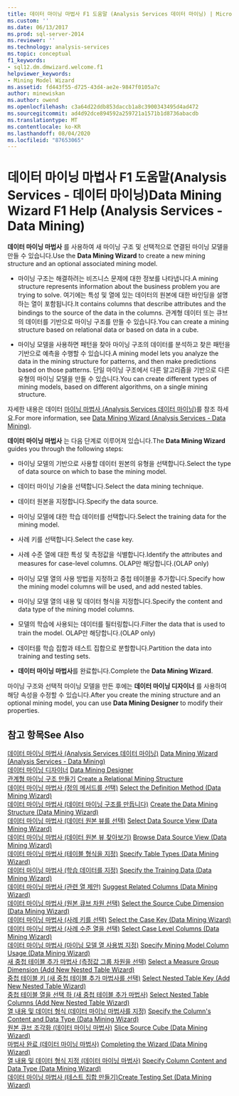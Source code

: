 ```yaml
---
title: 데이터 마이닝 마법사 F1 도움말 (Analysis Services 데이터 마이닝) | Microsoft Docs
ms.custom: ''
ms.date: 06/13/2017
ms.prod: sql-server-2014
ms.reviewer: ''
ms.technology: analysis-services
ms.topic: conceptual
f1_keywords:
- sql12.dm.dmwizard.welcome.f1
helpviewer_keywords:
- Mining Model Wizard
ms.assetid: fd443f55-d725-43d4-ae2e-9847f0105a7c
author: minewiskan
ms.author: owend
ms.openlocfilehash: c3a64d22ddb853daccb1a8c3900343495d4ad472
ms.sourcegitcommit: ad4d92dce894592a259721a1571b1d8736abacdb
ms.translationtype: MT
ms.contentlocale: ko-KR
ms.lasthandoff: 08/04/2020
ms.locfileid: "87653065"
---
```

# <a name="data-mining-wizard-f1-help-analysis-services---data-mining"></a><span data-ttu-id="cdac5-102">데이터 마이닝 마법사 F1 도움말(Analysis Services - 데이터 마이닝)</span><span class="sxs-lookup"><span data-stu-id="cdac5-102">Data Mining Wizard F1 Help (Analysis Services - Data Mining)</span></span>
  <span data-ttu-id="cdac5-103">**데이터 마이닝 마법사** 를 사용하여 새 마이닝 구조 및 선택적으로 연결된 마이닝 모델을 만들 수 있습니다.</span><span class="sxs-lookup"><span data-stu-id="cdac5-103">Use the **Data Mining Wizard** to create a new mining structure and an optional associated mining model.</span></span>  
  
-   <span data-ttu-id="cdac5-104">마이닝 구조는 해결하려는 비즈니스 문제에 대한 정보를 나타냅니다.</span><span class="sxs-lookup"><span data-stu-id="cdac5-104">A mining structure represents information about the business problem you are trying to solve.</span></span> <span data-ttu-id="cdac5-105">여기에는 특성 및 열에 있는 데이터의 원본에 대한 바인딩을 설명하는 열이 포함됩니다.</span><span class="sxs-lookup"><span data-stu-id="cdac5-105">It contains columns that describe attributes and the bindings to the source of the data in the columns.</span></span> <span data-ttu-id="cdac5-106">관계형 데이터 또는 큐브의 데이터를 기반으로 마이닝 구조를 만들 수 있습니다.</span><span class="sxs-lookup"><span data-stu-id="cdac5-106">You can create a mining structure based on relational data or based on data in a cube.</span></span>  
  
-   <span data-ttu-id="cdac5-107">마이닝 모델을 사용하면 패턴을 찾아 마이닝 구조의 데이터를 분석하고 찾은 패턴을 기반으로 예측을 수행할 수 있습니다.</span><span class="sxs-lookup"><span data-stu-id="cdac5-107">A mining model lets you analyze the data in the mining structure for patterns, and then make predictions based on those patterns.</span></span> <span data-ttu-id="cdac5-108">단일 마이닝 구조에서 다른 알고리즘을 기반으로 다른 유형의 마이닝 모델을 만들 수 있습니다.</span><span class="sxs-lookup"><span data-stu-id="cdac5-108">You can create different types of mining models, based on different algorithms, on a single mining structure.</span></span>  
  
 <span data-ttu-id="cdac5-109">자세한 내용은 데이터 [마이닝 마법사 &#40;Analysis Services 데이터 마이닝&#41;](data-mining/data-mining-wizard-analysis-services-data-mining.md)를 참조 하세요.</span><span class="sxs-lookup"><span data-stu-id="cdac5-109">For more information, see [Data Mining Wizard &#40;Analysis Services - Data Mining&#41;](data-mining/data-mining-wizard-analysis-services-data-mining.md).</span></span>  
  
 <span data-ttu-id="cdac5-110">**데이터 마이닝 마법사** 는 다음 단계로 이루어져 있습니다.</span><span class="sxs-lookup"><span data-stu-id="cdac5-110">The **Data Mining Wizard** guides you through the following steps:</span></span>  
  
-   <span data-ttu-id="cdac5-111">마이닝 모델의 기반으로 사용할 데이터 원본의 유형을 선택합니다.</span><span class="sxs-lookup"><span data-stu-id="cdac5-111">Select the type of data source on which to base the mining model.</span></span>  
  
-   <span data-ttu-id="cdac5-112">데이터 마이닝 기술을 선택합니다.</span><span class="sxs-lookup"><span data-stu-id="cdac5-112">Select the data mining technique.</span></span>  
  
-   <span data-ttu-id="cdac5-113">데이터 원본을 지정합니다.</span><span class="sxs-lookup"><span data-stu-id="cdac5-113">Specify the data source.</span></span>  
  
-   <span data-ttu-id="cdac5-114">마이닝 모델에 대한 학습 데이터를 선택합니다.</span><span class="sxs-lookup"><span data-stu-id="cdac5-114">Select the training data for the mining model.</span></span>  
  
-   <span data-ttu-id="cdac5-115">사례 키를 선택합니다.</span><span class="sxs-lookup"><span data-stu-id="cdac5-115">Select the case key.</span></span>  
  
-   <span data-ttu-id="cdac5-116">사례 수준 열에 대한 특성 및 측정값을 식별합니다.</span><span class="sxs-lookup"><span data-stu-id="cdac5-116">Identify the attributes and measures for case-level columns.</span></span> <span data-ttu-id="cdac5-117">OLAP만 해당합니다.</span><span class="sxs-lookup"><span data-stu-id="cdac5-117">(OLAP only)</span></span>  
  
-   <span data-ttu-id="cdac5-118">마이닝 모델 열의 사용 방법을 지정하고 중첩 테이블을 추가합니다.</span><span class="sxs-lookup"><span data-stu-id="cdac5-118">Specify how the mining model columns will be used, and add nested tables.</span></span>  
  
-   <span data-ttu-id="cdac5-119">마이닝 모델 열의 내용 및 데이터 형식을 지정합니다.</span><span class="sxs-lookup"><span data-stu-id="cdac5-119">Specify the content and data type of the mining model columns.</span></span>  
  
-   <span data-ttu-id="cdac5-120">모델의 학습에 사용되는 데이터를 필터링합니다.</span><span class="sxs-lookup"><span data-stu-id="cdac5-120">Filter the data that is used to train the model.</span></span> <span data-ttu-id="cdac5-121">OLAP만 해당합니다.</span><span class="sxs-lookup"><span data-stu-id="cdac5-121">(OLAP only)</span></span>  
  
-   <span data-ttu-id="cdac5-122">데이터를 학습 집합과 테스트 집합으로 분할합니다.</span><span class="sxs-lookup"><span data-stu-id="cdac5-122">Partition the data into training and testing sets.</span></span>  
  
-   <span data-ttu-id="cdac5-123">**데이터 마이닝 마법사**를 완료합니다.</span><span class="sxs-lookup"><span data-stu-id="cdac5-123">Complete the **Data Mining Wizard**.</span></span>  
  
 <span data-ttu-id="cdac5-124">마이닝 구조와 선택적 마이닝 모델을 만든 후에는 **데이터 마이닝 디자이너** 를 사용하여 해당 속성을 수정할 수 있습니다.</span><span class="sxs-lookup"><span data-stu-id="cdac5-124">After you create the mining structure and an optional mining model, you can use **Data Mining Designer** to modify their properties.</span></span>  
  
## <a name="see-also"></a><span data-ttu-id="cdac5-125">참고 항목</span><span class="sxs-lookup"><span data-stu-id="cdac5-125">See Also</span></span>  
 <span data-ttu-id="cdac5-126">[데이터 마이닝 마법사 &#40;Analysis Services 데이터 마이닝&#41;](data-mining/data-mining-wizard-analysis-services-data-mining.md) </span><span class="sxs-lookup"><span data-stu-id="cdac5-126">[Data Mining Wizard &#40;Analysis Services - Data Mining&#41;](data-mining/data-mining-wizard-analysis-services-data-mining.md) </span></span>  
 <span data-ttu-id="cdac5-127">[데이터 마이닝 디자이너](data-mining/data-mining-designer.md) </span><span class="sxs-lookup"><span data-stu-id="cdac5-127">[Data Mining Designer](data-mining/data-mining-designer.md) </span></span>  
 <span data-ttu-id="cdac5-128">[관계형 마이닝 구조 만들기](data-mining/create-a-relational-mining-structure.md) </span><span class="sxs-lookup"><span data-stu-id="cdac5-128">[Create a Relational Mining Structure](data-mining/create-a-relational-mining-structure.md) </span></span>  
 <span data-ttu-id="cdac5-129">[데이터 마이닝 마법사 &#40;정의 메서드를 선택&#41;](select-the-definition-method-data-mining-wizard.md) </span><span class="sxs-lookup"><span data-stu-id="cdac5-129">[Select the Definition Method &#40;Data Mining Wizard&#41;](select-the-definition-method-data-mining-wizard.md) </span></span>  
 <span data-ttu-id="cdac5-130">[데이터 마이닝 마법사 &#40;데이터 마이닝 구조를 만듭니다&#41;](create-the-data-mining-structure-data-mining-wizard.md) </span><span class="sxs-lookup"><span data-stu-id="cdac5-130">[Create the Data Mining Structure &#40;Data Mining Wizard&#41;](create-the-data-mining-structure-data-mining-wizard.md) </span></span>  
 <span data-ttu-id="cdac5-131">[데이터 마이닝 마법사 &#40;데이터 원본 뷰를 선택&#41;](select-data-source-view-data-mining-wizard.md) </span><span class="sxs-lookup"><span data-stu-id="cdac5-131">[Select Data Source View &#40;Data Mining Wizard&#41;](select-data-source-view-data-mining-wizard.md) </span></span>  
 <span data-ttu-id="cdac5-132">[데이터 마이닝 마법사 &#40;데이터 원본 뷰 찾아보기&#41;](browse-data-source-view-data-mining-wizard.md) </span><span class="sxs-lookup"><span data-stu-id="cdac5-132">[Browse Data Source View &#40;Data Mining Wizard&#41;](browse-data-source-view-data-mining-wizard.md) </span></span>  
 <span data-ttu-id="cdac5-133">[데이터 마이닝 마법사 &#40;테이블 형식을 지정&#41;](specify-table-types-data-mining-wizard.md) </span><span class="sxs-lookup"><span data-stu-id="cdac5-133">[Specify Table Types &#40;Data Mining Wizard&#41;](specify-table-types-data-mining-wizard.md) </span></span>  
 <span data-ttu-id="cdac5-134">[데이터 마이닝 마법사 &#40;학습 데이터를 지정&#41;](specify-the-training-data-data-mining-wizard.md) </span><span class="sxs-lookup"><span data-stu-id="cdac5-134">[Specify the Training Data &#40;Data Mining Wizard&#41;](specify-the-training-data-data-mining-wizard.md) </span></span>  
 <span data-ttu-id="cdac5-135">[데이터 마이닝 마법사 &#40;관련 열 제안&#41;](suggest-related-columns-data-mining-wizard.md) </span><span class="sxs-lookup"><span data-stu-id="cdac5-135">[Suggest Related Columns &#40;Data Mining Wizard&#41;](suggest-related-columns-data-mining-wizard.md) </span></span>  
 <span data-ttu-id="cdac5-136">[데이터 마이닝 마법사 &#40;원본 큐브 차원 선택&#41;](select-the-source-cube-dimension-data-mining-wizard.md) </span><span class="sxs-lookup"><span data-stu-id="cdac5-136">[Select the Source Cube Dimension &#40;Data Mining Wizard&#41;](select-the-source-cube-dimension-data-mining-wizard.md) </span></span>  
 <span data-ttu-id="cdac5-137">[데이터 마이닝 마법사 &#40;사례 키를 선택&#41;](select-the-case-key-data-mining-wizard.md) </span><span class="sxs-lookup"><span data-stu-id="cdac5-137">[Select the Case Key &#40;Data Mining Wizard&#41;](select-the-case-key-data-mining-wizard.md) </span></span>  
 <span data-ttu-id="cdac5-138">[데이터 마이닝 마법사 &#40;사례 수준 열을 선택&#41;](select-case-level-columns-data-mining-wizard.md) </span><span class="sxs-lookup"><span data-stu-id="cdac5-138">[Select Case Level Columns &#40;Data Mining Wizard&#41;](select-case-level-columns-data-mining-wizard.md) </span></span>  
 <span data-ttu-id="cdac5-139">[데이터 마이닝 마법사 &#40;마이닝 모델 열 사용법 지정&#41;](specify-mining-model-column-usage-data-mining-wizard.md) </span><span class="sxs-lookup"><span data-stu-id="cdac5-139">[Specify Mining Model Column Usage &#40;Data Mining Wizard&#41;](specify-mining-model-column-usage-data-mining-wizard.md) </span></span>  
 <span data-ttu-id="cdac5-140">[새 중첩 테이블 추가 마법사 &#40;측정값 그룹 차원을 선택&#41;](select-a-measure-group-dimension-add-new-nested-table-wizard.md) </span><span class="sxs-lookup"><span data-stu-id="cdac5-140">[Select a Measure Group Dimension &#40;Add New Nested Table Wizard&#41;](select-a-measure-group-dimension-add-new-nested-table-wizard.md) </span></span>  
 <span data-ttu-id="cdac5-141">[중첩 테이블 키 &#40;새 중첩 테이블 추가 마법사를 선택&#41;](select-nested-table-key-add-new-nested-table-wizard.md) </span><span class="sxs-lookup"><span data-stu-id="cdac5-141">[Select Nested Table Key &#40;Add New Nested Table Wizard&#41;](select-nested-table-key-add-new-nested-table-wizard.md) </span></span>  
 <span data-ttu-id="cdac5-142">[중첩 테이블 열을 선택 하 &#40;새 중첩 테이블 추가 마법사&#41;](select-nested-table-columns-add-new-nested-table-wizard.md) </span><span class="sxs-lookup"><span data-stu-id="cdac5-142">[Select Nested Table Columns &#40;Add New Nested Table Wizard&#41;](select-nested-table-columns-add-new-nested-table-wizard.md) </span></span>  
 <span data-ttu-id="cdac5-143">[열 내용 및 데이터 형식 &#40;데이터 마이닝 마법사를 지정&#41;](specify-the-column-s-content-and-data-type-data-mining-wizard.md) </span><span class="sxs-lookup"><span data-stu-id="cdac5-143">[Specify the Column's Content and Data Type &#40;Data Mining Wizard&#41;](specify-the-column-s-content-and-data-type-data-mining-wizard.md) </span></span>  
 <span data-ttu-id="cdac5-144">[원본 큐브 조각화 &#40;데이터 마이닝 마법사&#41;](slice-source-cube-data-mining-wizard.md) </span><span class="sxs-lookup"><span data-stu-id="cdac5-144">[Slice Source Cube &#40;Data Mining Wizard&#41;](slice-source-cube-data-mining-wizard.md) </span></span>  
 <span data-ttu-id="cdac5-145">[마법사 완료 &#40;데이터 마이닝 마법사&#41;](completing-the-wizard-data-mining-wizard.md) </span><span class="sxs-lookup"><span data-stu-id="cdac5-145">[Completing the Wizard &#40;Data Mining Wizard&#41;](completing-the-wizard-data-mining-wizard.md) </span></span>  
 <span data-ttu-id="cdac5-146">[열 내용 및 데이터 형식 지정 &#40;데이터 마이닝 마법사&#41;](specify-column-content-and-data-type-data-mining-wizard.md) </span><span class="sxs-lookup"><span data-stu-id="cdac5-146">[Specify Column Content and Data Type &#40;Data Mining Wizard&#41;](specify-column-content-and-data-type-data-mining-wizard.md) </span></span>  
 [<span data-ttu-id="cdac5-147">데이터 마이닝 마법사 &#40;테스트 집합 만들기&#41;</span><span class="sxs-lookup"><span data-stu-id="cdac5-147">Create Testing Set &#40;Data Mining Wizard&#41;</span></span>](create-testing-set-data-mining-wizard.md)  
  
  
